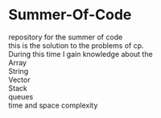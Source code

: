 # Summer-Of-Code
repository for the summer of code <br>
this is the solution to the problems of cp.<br>
During this time I gain knowledge about the <br>
Array<br>
String<br>
Vector<br>
Stack<br>
queues<br>
time and space complexity<br>
